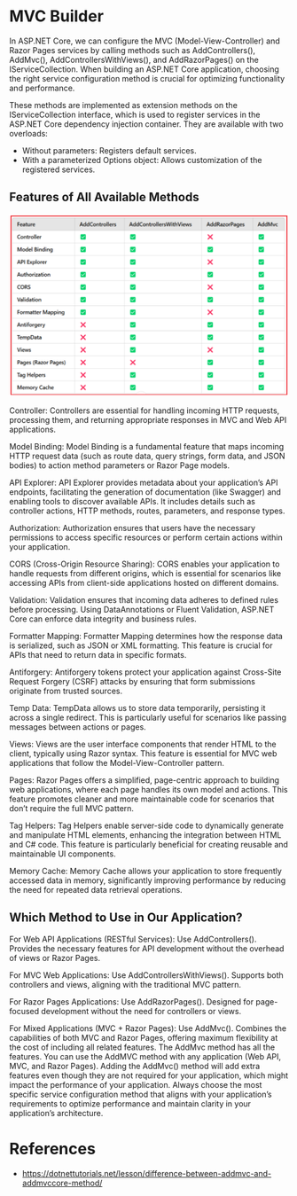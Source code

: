 # MVC Builder

In ASP.NET Core, we can configure the MVC (Model-View-Controller) and Razor Pages services by calling methods such as AddControllers(), AddMvc(), AddControllersWithViews(), and AddRazorPages() on the IServiceCollection. When building an ASP.NET Core application, choosing the right service configuration method is crucial for optimizing functionality and performance.

These methods are implemented as extension methods on the IServiceCollection interface, which is used to register services in the ASP.NET Core dependency injection container. They are available with two overloads:

* Without parameters: Registers default services.
* With a parameterized Options object: Allows customization of the registered services.

## Features of All Available Methods

![alt text](../../Images/MvcBuilder.PNG "MvcBuilder Options. See References for Image source.")

Controller: Controllers are essential for handling incoming HTTP requests, processing them, and returning appropriate responses in MVC and Web API applications.

Model Binding: Model Binding is a fundamental feature that maps incoming HTTP request data (such as route data, query strings, form data, and JSON bodies) to action method parameters or Razor Page models.

API Explorer: API Explorer provides metadata about your application’s API endpoints, facilitating the generation of documentation (like Swagger) and enabling tools to discover available APIs. It includes details such as controller actions, HTTP methods, routes, parameters, and response types.

Authorization: Authorization ensures that users have the necessary permissions to access specific resources or perform certain actions within your application.

CORS (Cross-Origin Resource Sharing): CORS enables your application to handle requests from different origins, which is essential for scenarios like accessing APIs from client-side applications hosted on different domains.

Validation: Validation ensures that incoming data adheres to defined rules before processing. Using DataAnnotations or Fluent Validation, ASP.NET Core can enforce data integrity and business rules.

Formatter Mapping: Formatter Mapping determines how the response data is serialized, such as JSON or XML formatting. This feature is crucial for APIs that need to return data in specific formats.

Antiforgery: Antiforgery tokens protect your application against Cross-Site Request Forgery (CSRF) attacks by ensuring that form submissions originate from trusted sources.

Temp Data: TempData allows us to store data temporarily, persisting it across a single redirect. This is particularly useful for scenarios like passing messages between actions or pages.

Views: Views are the user interface components that render HTML to the client, typically using Razor syntax. This feature is essential for MVC web applications that follow the Model-View-Controller pattern.

Pages: Razor Pages offers a simplified, page-centric approach to building web applications, where each page handles its own model and actions. This feature promotes cleaner and more maintainable code for scenarios that don’t require the full MVC pattern.

Tag Helpers: Tag Helpers enable server-side code to dynamically generate and manipulate HTML elements, enhancing the integration between HTML and C# code. This feature is particularly beneficial for creating reusable and maintainable UI components.

Memory Cache: Memory Cache allows your application to store frequently accessed data in memory, significantly improving performance by reducing the need for repeated data retrieval operations.

## Which Method to Use in Our Application?

For Web API Applications (RESTful Services): Use AddControllers(). Provides the necessary features for API development without the overhead of views or Razor Pages.

For MVC Web Applications: Use AddControllersWithViews(). Supports both controllers and views, aligning with the traditional MVC pattern.

For Razor Pages Applications: Use AddRazorPages(). Designed for page-focused development without the need for controllers or views.

For Mixed Applications (MVC + Razor Pages): Use AddMvc(). Combines the capabilities of both MVC and Razor Pages, offering maximum flexibility at the cost of including all related features. The AddMvc method has all the features. You can use the AddMVC method with any application (Web API, MVC, and Razor Pages). Adding the AddMvc() method will add extra features even though they are not required for your application, which might impact the performance of your application. Always choose the most specific service configuration method that aligns with your application’s requirements to optimize performance and maintain clarity in your application’s architecture.

# References

* https://dotnettutorials.net/lesson/difference-between-addmvc-and-addmvccore-method/